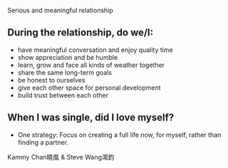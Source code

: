 Serious and meaningful relationship

## During the relationship, do we/I:
- have meaningful conversation and enjoy quality time
- show appreciation and be humble
- learn, grow and face all kinds of weather together
- share the same long-term goals
- be honest to ourselves
- give each other space for personal development
- build trust between each other 

## When I was single, did I love myself?
- One strategy: Focus on creating a full life now, for myself, rather than finding a partner.

Kammy Chan曉風 & Steve Wang鴻鈞
